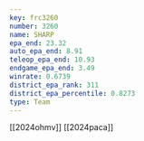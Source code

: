 ```yaml
---
key: frc3260
number: 3260
name: SHARP
epa_end: 23.32
auto_epa_end: 8.91
teleop_epa_end: 10.93
endgame_epa_end: 3.49
winrate: 0.6739
district_epa_rank: 311
district_epa_percentile: 0.8273
type: Team
---
```

[[2024ohmv]]
[[2024paca]]
